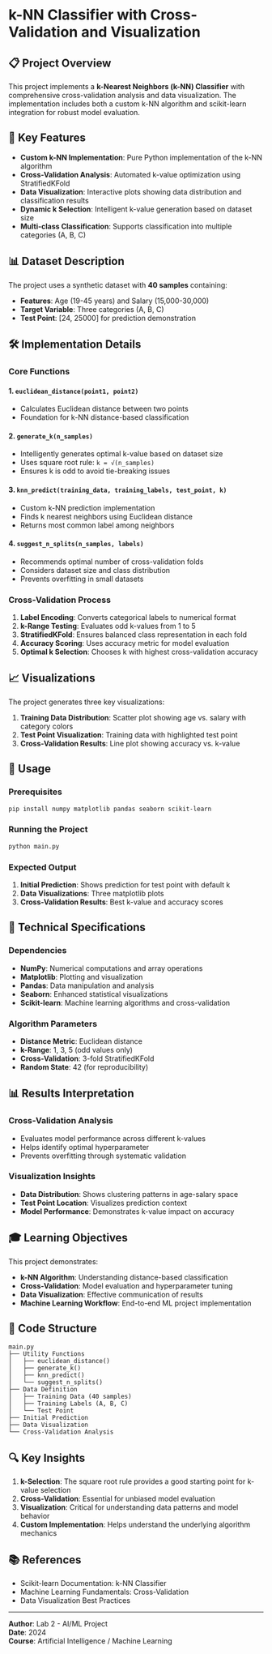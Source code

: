 # k-NN Classifier with Cross-Validation and Visualization

## 📋 Project Overview

This project implements a **k-Nearest Neighbors (k-NN) Classifier** with comprehensive cross-validation analysis and data visualization. The implementation includes both a custom k-NN algorithm and scikit-learn integration for robust model evaluation.

## 🎯 Key Features

- **Custom k-NN Implementation**: Pure Python implementation of the k-NN algorithm
- **Cross-Validation Analysis**: Automated k-value optimization using StratifiedKFold
- **Data Visualization**: Interactive plots showing data distribution and classification results
- **Dynamic k Selection**: Intelligent k-value generation based on dataset size
- **Multi-class Classification**: Supports classification into multiple categories (A, B, C)

## 📊 Dataset Description

The project uses a synthetic dataset with **40 samples** containing:
- **Features**: Age (19-45 years) and Salary (15,000-30,000)
- **Target Variable**: Three categories (A, B, C)
- **Test Point**: [24, 25000] for prediction demonstration

## 🛠️ Implementation Details

### Core Functions

#### 1. `euclidean_distance(point1, point2)`
- Calculates Euclidean distance between two points
- Foundation for k-NN distance-based classification

#### 2. `generate_k(n_samples)`
- Intelligently generates optimal k-value based on dataset size
- Uses square root rule: `k = √(n_samples)`
- Ensures k is odd to avoid tie-breaking issues

#### 3. `knn_predict(training_data, training_labels, test_point, k)`
- Custom k-NN prediction implementation
- Finds k nearest neighbors using Euclidean distance
- Returns most common label among neighbors

#### 4. `suggest_n_splits(n_samples, labels)`
- Recommends optimal number of cross-validation folds
- Considers dataset size and class distribution
- Prevents overfitting in small datasets

### Cross-Validation Process

1. **Label Encoding**: Converts categorical labels to numerical format
2. **k-Range Testing**: Evaluates odd k-values from 1 to 5
3. **StratifiedKFold**: Ensures balanced class representation in each fold
4. **Accuracy Scoring**: Uses accuracy metric for model evaluation
5. **Optimal k Selection**: Chooses k with highest cross-validation accuracy

## 📈 Visualizations

The project generates three key visualizations:

1. **Training Data Distribution**: Scatter plot showing age vs. salary with category colors
2. **Test Point Visualization**: Training data with highlighted test point
3. **Cross-Validation Results**: Line plot showing accuracy vs. k-value

## 🚀 Usage

### Prerequisites

```bash
pip install numpy matplotlib pandas seaborn scikit-learn
```

### Running the Project

```bash
python main.py
```

### Expected Output

1. **Initial Prediction**: Shows prediction for test point with default k
2. **Data Visualizations**: Three matplotlib plots
3. **Cross-Validation Results**: Best k-value and accuracy scores

## 🔧 Technical Specifications

### Dependencies
- **NumPy**: Numerical computations and array operations
- **Matplotlib**: Plotting and visualization
- **Pandas**: Data manipulation and analysis
- **Seaborn**: Enhanced statistical visualizations
- **Scikit-learn**: Machine learning algorithms and cross-validation

### Algorithm Parameters
- **Distance Metric**: Euclidean distance
- **k-Range**: 1, 3, 5 (odd values only)
- **Cross-Validation**: 3-fold StratifiedKFold
- **Random State**: 42 (for reproducibility)

## 📊 Results Interpretation

### Cross-Validation Analysis
- Evaluates model performance across different k-values
- Helps identify optimal hyperparameter
- Prevents overfitting through systematic validation

### Visualization Insights
- **Data Distribution**: Shows clustering patterns in age-salary space
- **Test Point Location**: Visualizes prediction context
- **Model Performance**: Demonstrates k-value impact on accuracy

## 🎓 Learning Objectives

This project demonstrates:
- **k-NN Algorithm**: Understanding distance-based classification
- **Cross-Validation**: Model evaluation and hyperparameter tuning
- **Data Visualization**: Effective communication of results
- **Machine Learning Workflow**: End-to-end ML project implementation

## 📝 Code Structure

```
main.py
├── Utility Functions
│   ├── euclidean_distance()
│   ├── generate_k()
│   ├── knn_predict()
│   └── suggest_n_splits()
├── Data Definition
│   ├── Training Data (40 samples)
│   ├── Training Labels (A, B, C)
│   └── Test Point
├── Initial Prediction
├── Data Visualization
└── Cross-Validation Analysis
```

## 🔍 Key Insights

1. **k-Selection**: The square root rule provides a good starting point for k-value selection
2. **Cross-Validation**: Essential for unbiased model evaluation
3. **Visualization**: Critical for understanding data patterns and model behavior
4. **Custom Implementation**: Helps understand the underlying algorithm mechanics

## 📚 References

- Scikit-learn Documentation: k-NN Classifier
- Machine Learning Fundamentals: Cross-Validation
- Data Visualization Best Practices

---

**Author**: Lab 2 - AI/ML Project  
**Date**: 2024  
**Course**: Artificial Intelligence / Machine Learning
